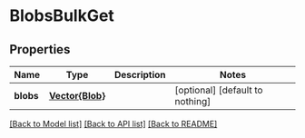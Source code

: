 # BlobsBulkGet


## Properties
Name | Type | Description | Notes
------------ | ------------- | ------------- | -------------
**blobs** | [**Vector{Blob}**](Blob.md) |  | [optional] [default to nothing]


[[Back to Model list]](../README.md#models) [[Back to API list]](../README.md#api-endpoints) [[Back to README]](../README.md)


